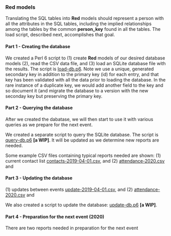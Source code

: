 ### Red models

Translating the SQL tables into **Red** models should represent
a person with all the attributes in the SQL tables, including
the implied relationships among the tables by the common
**person_key** found in all the tables.
The load script, described next, accomplishes that goal.

#### Part 1 - Creating the database

We created a Perl 6 script to (1) create **Red** models of our desired
database models (2), read the CSV data file, and (3) load an SQLite
database file with the results.  The script is
[load-db.p6](./load-db.p6).  Note we use a unique, generated secondary
key in addition to the primary key (id) for each entry, and that key
has been validated with all the data prior to loading the database. In
the rare instance of a duplicate key, we would add another field to
the key and so document it (and migrate the database to a version with
the new seconday key but preserving the primary key.

#### Part 2 - Querying the database

After we created the dabatase, we will then start to use it with
various queries as we prepare for the next event.

We created a separate script to query the SQLite database. The script
is [query-db.p6](./query-db.p6) **[a WIP]**. It will be updated as we
determine new reports are needed.

Some example CSV files containing typical reports needed are shown:
(1) current contact list [contacts-2019-04-01.csv](./data/contacts-2019-04-01.csv),
and
(2) [attendance-2020.csv](./data/update-2020.csv) and

#### Part 3 - Updating the database

(1) updates between events [update-2019-04-01.csv](./data/update-2019-04-01.csv),
and
(2) [attendance-2020.csv](./data/update-2020.csv) and

We also created a script to update the database:
[update-db.p6](./update-db.p6) **[a WIP]**.


#### Part 4 - Preparation for the next event (2020)
There are two reports needed in preparation for the next event
